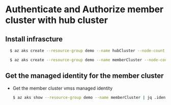 # Authenticate and Authorize member cluster with hub cluster

## Install infrascture

```sh
  $ az aks create --resource-group demo --name hubCluster --node-count 1  --generate-ssh-keys --enable-aad --enable-azure-rbac

  $ az aks create --resource-group demo --name memberCluster --node-count 1  --generate-ssh-keys --enable-managed-identity
```

## Get the managed identity for the member cluster

- Get the member cluster vmss managed identity
  
  ```sh
  $ az aks show --resource-group demo --name memberCluster | jq .identityProfile.kubeletidentity.clientId
  ```
